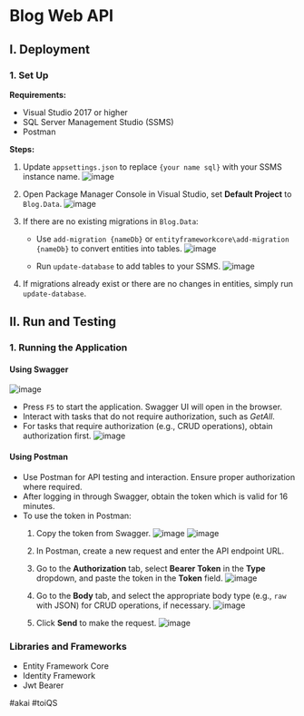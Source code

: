 # Blog Web API

## I. Deployment

### 1. Set Up

**Requirements:**
- Visual Studio 2017 or higher
- SQL Server Management Studio (SSMS)
- Postman

**Steps:**
1. Update `appsettings.json` to replace `{your name sql}` with your SSMS instance name.
![image](https://github.com/toiQS/Blog-Web/assets/88361704/199dd5e2-96a7-4c06-965f-dca81a3e2924)


3. Open Package Manager Console in Visual Studio, set **Default Project** to `Blog.Data`.
![image](https://github.com/toiQS/Blog-Web/assets/88361704/2034e11d-9b79-441f-b2f3-472eabe4c8c0)

5. If there are no existing migrations in `Blog.Data`:
    - Use `add-migration {nameDb}` or `entityframeworkcore\add-migration {nameDb}` to convert entities into tables.
    ![image](https://github.com/toiQS/Blog-Web/assets/88361704/3c58a84d-d831-4212-995d-2fa1936cc7dc)

    - Run `update-database` to add tables to your SSMS.
    ![image](https://github.com/toiQS/Blog-Web/assets/88361704/7c19d1ce-f6ea-408a-ac1f-fdd4067d69c3)

6. If migrations already exist or there are no changes in entities, simply run `update-database`.

## II. Run and Testing

### 1. Running the Application

#### Using Swagger
![image](https://github.com/toiQS/Blog-Web/assets/88361704/d6ced3f3-4f77-42df-9b59-089c18fc8e78)


- Press `F5` to start the application. Swagger UI will open in the browser.
- Interact with tasks that do not require authorization, such as *GetAll*.
- For tasks that require authorization (e.g., CRUD operations), obtain authorization first.
![image](https://github.com/toiQS/Blog-Web/assets/88361704/d0f17e6a-5f03-4640-8038-9eca4db419be)


#### Using Postman

- Use Postman for API testing and interaction. Ensure proper authorization where required.
- After logging in through Swagger, obtain the token which is valid for 16 minutes.
- To use the token in Postman:
    1. Copy the token from Swagger.
  ![image](https://github.com/toiQS/Blog-Web/assets/88361704/8184c997-706e-49f3-a240-1f91f435251b)
  ![image](https://github.com/toiQS/Blog-Web/assets/88361704/5798a58b-a49b-4e84-a334-8f57856bfd15)


    3. In Postman, create a new request and enter the API endpoint URL.
  

    5. Go to the **Authorization** tab, select **Bearer Token** in the **Type** dropdown, and paste the token in the **Token** field.
    ![image](https://github.com/toiQS/Blog-Web/assets/88361704/19a525f9-359b-4f76-9950-efa85c892c0b)

    7. Go to the **Body** tab, and select the appropriate body type (e.g., `raw` with JSON) for CRUD operations, if necessary.
    ![image](https://github.com/toiQS/Blog-Web/assets/88361704/192b78cc-3f10-4535-b954-1b8aa96730f7)

    8. Click **Send** to make the request.
    ![image](https://github.com/toiQS/Blog-Web/assets/88361704/94d05bf5-121c-49b2-9572-44ded498709d)

### Libraries and Frameworks

- Entity Framework Core
- Identity Framework
- Jwt Bearer


#akai
#toiQS
